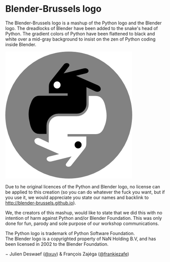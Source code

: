 Blender-Brussels logo
=====================

The Blender-Brussels logo is a mashup of the Python logo and the Blender logo.
The dreadlocks of Blender have been added to the snake's head of Python.
The gradient colors of Python have been flattened to black and white over a mid-gray background to insist on the zen of Python coding inside Blender.

![Blender-Brussels logo](https://raw.githubusercontent.com/Blender-Brussels/logo/master/blender-brussels-logo.png)

Due to he original licences of the Python and Blender logo, no license can be applied to this creation (so you can do whatever the fuck you want, but if you use it, we would appreciate you state our names and backlink to http://blender-brussels.github.io).

We, the creators of this mashup, would like to state that we did this with no intention of harm against Python and/or Blender Foundation.
This was only done for fun, parody and sole purpose of our workshop communications.

The Python logo is trademark of Python Software Foundation.  
The Blender logo is a copyrighted property of NaN Holding B.V, and has been licensed in 2002 to the Blender Foundation.  

− Julien Deswaef ([@xuv](https://github.com/xuv/)) & François Zajéga ([@frankiezafe](https://github.com/frankiezafe/))
